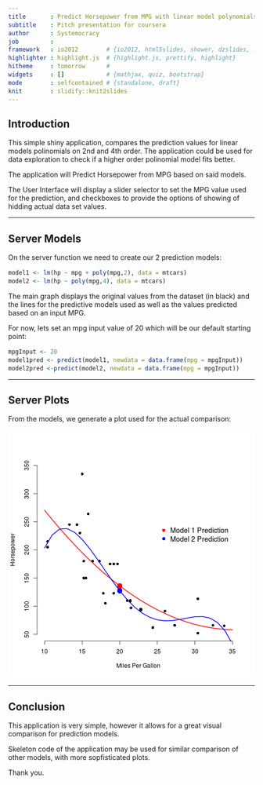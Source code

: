 ```yaml
---
title       : Predict Horsepower from MPG with linear model polynomials
subtitle    : Pitch presentation for coursera
author      : Systemocracy
job         : 
framework   : io2012        # {io2012, html5slides, shower, dzslides, ...}
highlighter : highlight.js  # {highlight.js, prettify, highlight}
hitheme     : tomorrow      # 
widgets     : []            # {mathjax, quiz, bootstrap}
mode        : selfcontained # {standalone, draft}
knit        : slidify::knit2slides
---
```


## Introduction
This simple shiny application, compares the prediction values for linear models polinomials on 2nd and 4th order. The application could be used for data exploration to check if a higher order polinomial model fits better.

The application will Predict Horsepower from MPG based on said models.

The User Interface will display a slider selector to set the MPG value used for the prediction, and checkboxes to provide the options of showing of hidding actual data set values. 
 

---

## Server Models
On the server function we need to create our 2 prediction models:

```r
model1 <- lm(hp ~ mpg + poly(mpg,2), data = mtcars)
model2 <- lm(hp ~ poly(mpg,4), data = mtcars)
```
The main graph displays the original values from the dataset (in black) and the lines for the predictive models used as well as the values predicted based on an input MPG.

For now, lets set an mpg input value of 20 which will be our default starting point:

```r
mpgInput <- 20
model1pred <- predict(model1, newdata = data.frame(mpg = mpgInput))
model2pred <-predict(model2, newdata = data.frame(mpg = mpgInput))
```

---

## Server Plots
From the models, we generate a plot used for the actual comparison:

![plot of chunk unnamed-chunk-3](figure/unnamed-chunk-3-1.png)

---

## Conclusion

This application is very simple, however it allows for a great visual comparison for prediction models.

Skeleton code of the application may be used for similar comparison of other models, with more sopfisticated plots.


Thank you.





